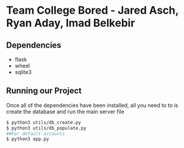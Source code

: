 # Team College Bored - Jared Asch, Ryan Aday, Imad Belkebir

## Dependencies
- flask
- wheel
- sqlite3

## Running our Project
Once all of the dependencies have been installed, all you need to to is create the database and run the main server file

```bash
$ python3 utils/db_create.py
$ python3 utils/db_populate.py
##For default accounts
$ python3 app.py
```
